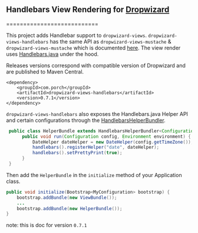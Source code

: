## Handlebars View Rendering for [Dropwizard](http://dropwizard.io)
===========================

This project adds Handlebar support to `dropwizard-views`. `dropwizard-views-handlebars` has the same API as 
`dropwizard-views-mustache` & `dropwizard-views-mustache` which is documented [here](http://dropwizard.io/manual/views.html).
The view render uses [Handlebars.java](https://github.com/jknack/handlebars.java) under the hood.

Releases versions correspond with compatible version of Dropwizard and are published to Maven Central.

```
<dependency>
    <groupId>com.porch</groupId>
    <artifactId>dropwizard-views-handlebars</artifactId>
    <version>0.7.1</version>
</dependency>
```

`dropwizard-views-handlebars` also exposes the Handlebars.java Helper API and certain configurations through the [HandlebarsHelperBundler](src/main/java/com/porch/views/handlebars/HandlebarsHelperBundle.java).

```java
 public class HelperBundle extends HandlebarsHelperBundler<Configuration> {
      public void run(Configuration config, Environment environment) {
          DateHelper dateHelper = new DateHelper(config.getTimeZone());
          handlebars().registerHelper("date", dateHelper);
          handlebars().setPrettyPrint(true);
      }
 }
```

Then  add the `HelperBundle` in the `initialize` method of your Application class.

```java
public void initialize(Bootstrap<MyConfiguration> bootstrap) {
    bootstrap.addBundle(new ViewBundle());
    ...
    bootstrap.addBundle(new HelperBundle());
}
```

note: this is doc for version `0.7.1`
